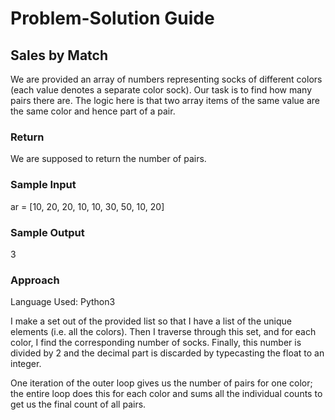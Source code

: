 # Problem-Solution Guide

## Sales by Match
We are provided an array of numbers representing socks of different colors (each value denotes a separate color sock). Our task is to find how many pairs there are. The logic here is that two array items of the same value are the same color and hence part of a pair.

### Return
We are supposed to return the number of pairs.

### Sample Input
ar = [10, 20, 20, 10, 10, 30, 50, 10, 20]

### Sample Output
3

### Approach
Language Used: Python3

I make a set out of the provided list so that I have a list of the unique elements (i.e. all the colors). Then I traverse through this set, and for each color, I find the corresponding number of socks. Finally, this number is divided by 2 and the decimal part is discarded by typecasting the float to an integer.

One iteration of the outer loop gives us the number of pairs for one color; the entire loop does this for each color and sums all the individual counts to get us the final count of all pairs.
